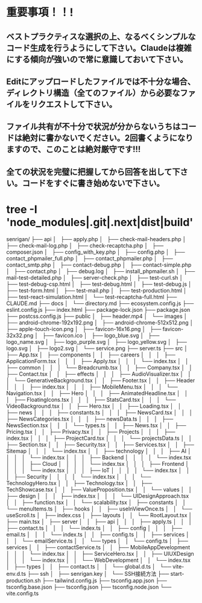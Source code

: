 # 重要事項！！!
## ベストプラクティスな選択の上、なるべくシンプルなコード生成を行うようにして下さい。Claudeは複雑にする傾向が強いので常に意識しておいて下さい。
## Editにアップロードしたファイルでは不十分な場合、ディレクトリ構造（全てのファイル）から必要なファイルをリクエストして下さい。
## ファイル共有が不十分で状況が分からないうちはコードは絶対に書かないでください。2回書くようになりますので、このことは絶対厳守です!!!
## 全ての状況を完璧に把握してから回答を出して下さい。コードをすぐに書き始めないで下さい。

# tree -I 'node_modules|.git|.next|dist|build'

senrigan/
├── api
│   ├── apply.php
│   ├── check-mail-headers.php
│   ├── check-mail-log.php
│   ├── check-recaptcha.php
│   ├── composer.json
│   ├── config_with_key.php
│   ├── config.php
│   ├── contact_phpmailer_full.php
│   ├── contact_phpmailer.php
│   ├── contact_smtp.php
│   ├── contact-debug.php
│   ├── contact-simple.php
│   ├── contact.php
│   ├── debug.log
│   ├── install_phpmailer.sh
│   ├── mail-test-detailed.php
│   ├── server-check.php
│   ├── test-curl.sh
│   ├── test-debug-csp.html
│   ├── test-debug.html
│   ├── test-debug.js
│   ├── test-form.html
│   ├── test-mail.php
│   ├── test-production.html
│   ├── test-react-simulation.html
│   └── test-recaptcha-full.html
├── CLAUDE.md
├── docs
│   └── directory.md
├── ecosystem.config.js
├── eslint.config.js
├── index.html
├── package-lock.json
├── package.json
├── postcss.config.js
├── public
│   ├── header.mp4
│   └── images
│       ├── android-chrome-192x192.png
│       ├── android-chrome-512x512.png
│       ├── apple-touch-icon.png
│       ├── favicon-16x16.png
│       ├── favicon-32x32.png
│       ├── favicon.ico
│       ├── logo_blue.svg
│       ├── logo_name.svg
│       ├── logo_purple.svg
│       ├── logo_yellow.svg
│       ├── logo.svg
│       ├── logo2.svg
│       └── service.png
├── server.ts
├── src
│   ├── App.tsx
│   ├── components
│   │   ├── careers
│   │   │   ├── ApplicationForm.tsx
│   │   │   ├── Apply.tsx
│   │   │   └── index.tsx
│   │   ├── common
│   │   │   └── Breadcrumb.tsx
│   │   ├── Company.tsx
│   │   ├── Contact.tsx
│   │   ├── effects
│   │   │   ├── AudioVisualizer.tsx
│   │   │   └── GenerativeBackground.tsx
│   │   ├── Footer.tsx
│   │   ├── Header
│   │   │   ├── index.tsx
│   │   │   ├── MobileMenu.tsx
│   │   │   └── Navigation.tsx
│   │   ├── Hero
│   │   │   ├── AnimatedHeadline.tsx
│   │   │   ├── FloatingIcons.tsx
│   │   │   ├── StatsCard.tsx
│   │   │   └── VideoBackground.tsx
│   │   ├── Hero.tsx
│   │   ├── Loading.tsx
│   │   ├── news
│   │   │   ├── constants.ts
│   │   │   ├── NewsCard.tsx
│   │   │   ├── NewsCategories.tsx
│   │   │   ├── newsData.ts
│   │   │   ├── NewsSection.tsx
│   │   │   └── types.ts
│   │   ├── News.tsx
│   │   ├── Pricing.tsx
│   │   ├── Privacy.tsx
│   │   ├── Projects
│   │   │   ├── index.tsx
│   │   │   ├── ProjectCard.tsx
│   │   │   └── projectsData.ts
│   │   ├── Section.tsx
│   │   ├── Security.tsx
│   │   ├── Services.tsx
│   │   ├── Sitemap
│   │   │   └── index.tsx
│   │   ├── technology
│   │   │   ├── AI
│   │   │   │   └── index.tsx
│   │   │   ├── Backend
│   │   │   │   └── index.tsx
│   │   │   ├── Cloud
│   │   │   │   └── index.tsx
│   │   │   ├── Frontend
│   │   │   │   └── index.tsx
│   │   │   ├── IoT
│   │   │   │   └── index.tsx
│   │   │   ├── Security
│   │   │   │   └── index.tsx
│   │   │   └── TechnologyHero.tsx
│   │   ├── Technology.tsx
│   │   ├── TechShowcase.tsx
│   │   ├── ValueProposition.tsx
│   │   └── values
│   │       ├── design
│   │       │   ├── index.tsx
│   │       │   └── UIDesignApproach.tsx
│   │       ├── function.tsx
│   │       └── scalability.tsx
│   ├── constants
│   │   └── menuItems.ts
│   ├── hooks
│   │   ├── useInViewOnce.ts
│   │   └── useScroll.ts
│   ├── index.css
│   ├── layouts
│   │   └── RootLayout.tsx
│   ├── main.tsx
│   ├── server
│   │   ├── api
│   │   │   ├── apply.ts
│   │   │   ├── contact.ts
│   │   │   └── index.ts
│   │   ├── config
│   │   │   ├── email.ts
│   │   │   └── index.ts
│   │   ├── config.ts
│   │   ├── services
│   │   │   └── emailService.ts
│   │   └── types
│   │       └── config.ts
│   ├── services
│   │   ├── contactService.ts
│   │   ├── MobileAppDevelopment
│   │   │   └── index.tsx
│   │   ├── ServiceHero.tsx
│   │   ├── UIUXDesign
│   │   │   └── index.tsx
│   │   └── WebDevelopment
│   │       └── index.tsx
│   ├── types
│   │   ├── contact.ts
│   │   └── global.d.ts
│   └── vite-env.d.ts
├── ssh
│   ├── senrigan.key
│   └── SSH接続方法
├── start-production.sh
├── tailwind.config.js
├── tsconfig.app.json
├── tsconfig.base.json
├── tsconfig.json
├── tsconfig.node.json
└── vite.config.ts